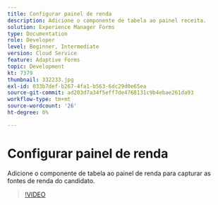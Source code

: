 ```yaml
---
title: Configurar painel de renda
description: Adicione o componente de tabela ao painel receita.
solution: Experience Manager Forms
type: Documentation
role: Developer
level: Beginner, Intermediate
version: Cloud Service
feature: Adaptive Forms
topic: Development
kt: 7379
thumbnail: 332233.jpg
exl-id: 033b7def-b267-4fa1-b563-6dc29d0e65ea
source-git-commit: ad203d7a34f5eff7de4768131c9b4ebae261da93
workflow-type: tm+mt
source-wordcount: '26'
ht-degree: 0%

---
```


# Configurar painel de renda

Adicione o componente de tabela ao painel de renda para capturar as fontes de renda do candidato.

>[!VIDEO](https://video.tv.adobe.com/v/332233?quality=12&learn=on)
